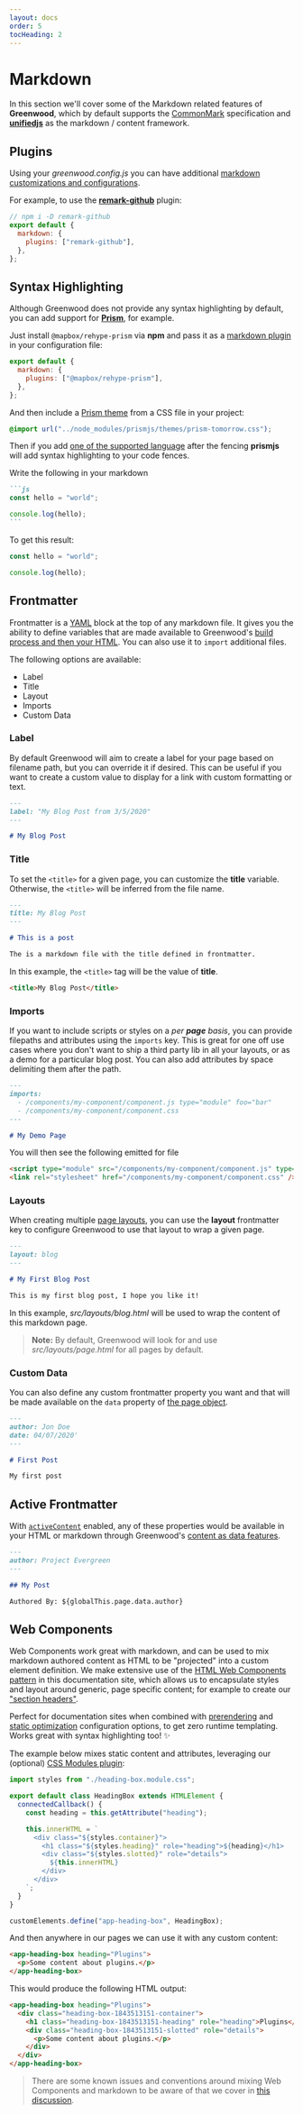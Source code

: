 ```yaml
---
layout: docs
order: 5
tocHeading: 2
---
```


# Markdown

In this section we'll cover some of the Markdown related features of **Greenwood**, which by default supports the [CommonMark](https://commonmark.org/help/) specification and [**unifiedjs**](https://unifiedjs.com/) as the markdown / content framework.

## Plugins

Using your _greenwood.config.js_ you can have additional [markdown customizations and configurations](/docs/reference/configuration/#markdown).

For example, to use the [**remark-github**](https://github.com/remarkjs/remark-github) plugin:

<!-- prettier-ignore-start -->

<app-ctc-block variant="snippet" heading="greenwood.config.js">

  ```js
  // npm i -D remark-github
  export default {
    markdown: {
      plugins: ["remark-github"],
    },
  };
  ```

</app-ctc-block>

<!-- prettier-ignore-end -->

## Syntax Highlighting

Although Greenwood does not provide any syntax highlighting by default, you can add support for [**Prism**](https://prismjs.com/), for example.

Just install `@mapbox/rehype-prism` via **npm** and pass it as a [markdown plugin](/docs/reference/configuration/#markdown) in your configuration file:

<!-- prettier-ignore-start -->

<app-ctc-block variant="snippet" heading="greenwood.config.js">

  ```js
  export default {
    markdown: {
      plugins: ["@mapbox/rehype-prism"],
    },
  };
  ```

</app-ctc-block>

<!-- prettier-ignore-end -->

And then include a [Prism theme](https://prismjs.com/examples.html) from a CSS file in your project:

<!-- prettier-ignore-start -->

<app-ctc-block variant="snippet" heading="src/theme.css ">

  ```css
  @import url("../node_modules/prismjs/themes/prism-tomorrow.css");
  ```

</app-ctc-block>

<!-- prettier-ignore-end -->

Then if you add [one of the supported language](https://lucidar.me/en/web-dev/list-of-supported-languages-by-prism/) after the fencing **prismjs** will add syntax highlighting to your code fences.

Write the following in your markdown

<!-- prettier-ignore-start -->

<app-ctc-block variant="snippet">

  ````md
  ```js
  const hello = "world";

  console.log(hello);
  ```
  ````

</app-ctc-block>

<!-- prettier-ignore-end -->

To get this result:

```js
const hello = "world";

console.log(hello);
```

## Frontmatter

Frontmatter is a [YAML](https://yaml.org/) block at the top of any markdown file. It gives you the ability to define variables that are made available to Greenwood's [build process and then your HTML](/docs/content-as-data/). You can also use it to `import` additional files.

The following options are available:

- Label
- Title
- Layout
- Imports
- Custom Data

### Label

By default Greenwood will aim to create a label for your page based on filename path, but you can override it if desired. This can be useful if you want to create a custom value to display for a link with custom formatting or text.

<!-- prettier-ignore-start -->

<app-ctc-block variant="snippet">

  ```md
  ---
  label: "My Blog Post from 3/5/2020"
  ---

  # My Blog Post
  ```

</app-ctc-block>

<!-- prettier-ignore-end -->

### Title

To set the `<title>` for a given page, you can customize the **title** variable. Otherwise, the `<title>` will be inferred from the file name.

<!-- prettier-ignore-start -->

<app-ctc-block variant="snippet">

  ```md
  ---
  title: My Blog Post
  ---

  # This is a post

  The is a markdown file with the title defined in frontmatter.
  ```

</app-ctc-block>

<!-- prettier-ignore-end -->

In this example, the `<title>` tag will be the value of **title**.

```html
<title>My Blog Post</title>
```

### Imports

If you want to include scripts or styles on a _per **page** basis_, you can provide filepaths and attributes using the `imports` key. This is great for one off use cases where you don't want to ship a third party lib in all your layouts, or as a demo for a particular blog post. You can also add attributes by space delimiting them after the path.

<!-- prettier-ignore-start -->

<app-ctc-block variant="snippet">

  ```md
  ---
  imports:
    - /components/my-component/component.js type="module" foo="bar"
    - /components/my-component/component.css
  ---

  # My Demo Page
  ```

</app-ctc-block>

<!-- prettier-ignore-end -->

You will then see the following emitted for file

```html
<script type="module" src="/components/my-component/component.js" type="module" foo="bar"></script>
<link rel="stylesheet" href="/components/my-component/component.css" />
```

### Layouts

When creating multiple [page layouts](/docs/pages/layouts/), you can use the **layout** frontmatter key to configure Greenwood to use that layout to wrap a given page.

<!-- prettier-ignore-start -->

<app-ctc-block variant="snippet">

  ```md
  ---
  layout: blog
  ---

  # My First Blog Post

  This is my first blog post, I hope you like it!
  ```

</app-ctc-block>

<!-- prettier-ignore-end -->

In this example, _src/layouts/blog.html_ will be used to wrap the content of this markdown page.

> **Note:** By default, Greenwood will look for and use _src/layouts/page.html_ for all pages by default.

### Custom Data

You can also define any custom frontmatter property you want and that will be made available on the `data` property of [the page object](/docs/content-as-data/pages-data/).

<!-- prettier-ignore-start -->

<app-ctc-block variant="snippet">

  ```md
  ---
  author: Jon Doe
  date: 04/07/2020'
  ---

  # First Post

  My first post
  ```

</app-ctc-block>

<!-- prettier-ignore-end -->

## Active Frontmatter

With [`activeContent`](/docs/reference/configuration/#active-content) enabled, any of these properties would be available in your HTML or markdown through Greenwood's [content as data features](/docs/content-as-data/).

<!-- prettier-ignore-start -->

<app-ctc-block variant="snippet">

  ```md
  ---
  author: Project Evergreen
  ---

  ## My Post

  Authored By: ${globalThis.page.data.author}
  ```

</app-ctc-block>

<!-- prettier-ignore-end -->

## Web Components

Web Components work great with markdown, and can be used to mix markdown authored content as HTML to be "projected" into a custom element definition. We make extensive use of the [HTML Web Components pattern](/guides/getting-started/going-further/#light-dom) in this documentation site, which allows us to encapsulate styles and layout around generic, page specific content; for example to create our ["section headers"](https://raw.githubusercontent.com/ProjectEvergreen/www.greenwoodjs.dev/refs/heads/main/src/pages/docs/introduction/index.md).

Perfect for documentation sites when combined with [prerendering](/docs/reference/configuration/#prerender) and [static optimization](/docs/reference/configuration/#optimization) configuration options, to get zero runtime templating. Works great with syntax highlighting too! ✨

The example below mixes static content and attributes, leveraging our (optional) [CSS Modules plugin](/docs/plugins/css-modules/):

```js
import styles from "./heading-box.module.css";

export default class HeadingBox extends HTMLElement {
  connectedCallback() {
    const heading = this.getAttribute("heading");

    this.innerHTML = `
      <div class="${styles.container}">
        <h1 class="${styles.heading}" role="heading">${heading}</h1>
        <div class="${styles.slotted}" role="details">
          ${this.innerHTML}
        </div>
      </div>
    `;
  }
}

customElements.define("app-heading-box", HeadingBox);
```

And then anywhere in our pages we can use it with any custom content:

```md
<app-heading-box heading="Plugins">
  <p>Some content about plugins.</p>
</app-heading-box>
```

This would produce the following HTML output:

```html
<app-heading-box heading="Plugins">
  <div class="heading-box-1843513151-container">
    <h1 class="heading-box-1843513151-heading" role="heading">Plugins</h1>
    <div class="heading-box-1843513151-slotted" role="details">
      <p>Some content about plugins.</p>
    </div>
  </div>
</app-heading-box>
```

> There are some known issues and conventions around mixing Web Components and markdown to be aware of that we cover in [this discussion](https://github.com/ProjectEvergreen/greenwood/discussions/1267).
